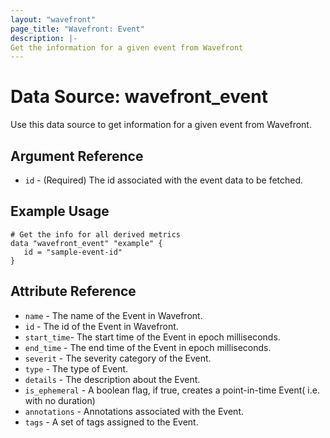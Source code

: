 ```yaml
---
layout: "wavefront"
page_title: "Wavefront: Event"
description: |-
Get the information for a given event from Wavefront
---
```


# Data Source: wavefront_event

Use this data source to get information for a given event from Wavefront.

## Argument Reference
* `id` - (Required) The id associated with the event data to be fetched.

## Example Usage

```hcl
# Get the info for all derived metrics
data "wavefront_event" "example" {
   id = "sample-event-id"
}
```

## Attribute Reference

* `name` - The name of the Event in Wavefront.
* `id` - The id of the Event in Wavefront.
* `start_time`- The start time of the Event in epoch milliseconds.
* `end_time` - The end time of the Event in epoch milliseconds.
* `severit` - The severity category of the Event.
* `type` - The type of Event.
* `details` - The description about the Event.
* `is_ephemeral` - A boolean flag, if true, creates a point-in-time Event( i.e. with no duration)
* `annotations` - Annotations associated with the Event.
* `tags` - A set of tags assigned to the Event.
